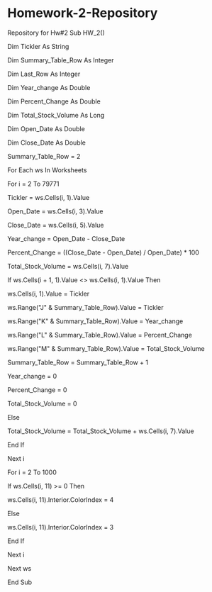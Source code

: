 # Homework-2-Repository
Repository for Hw#2
Sub HW_2()

Dim Tickler As String

Dim Summary_Table_Row As Integer

Dim Last_Row As Integer

Dim Year_change As Double

Dim Percent_Change As Double

Dim Total_Stock_Volume As Long

Dim Open_Date As Double

Dim Close_Date As Double


Summary_Table_Row = 2


For Each ws In Worksheets


For i = 2 To 79771

Tickler = ws.Cells(i, 1).Value

Open_Date = ws.Cells(i, 3).Value

Close_Date = ws.Cells(i, 5).Value

Year_change = Open_Date - Close_Date

Percent_Change = ((Close_Date - Open_Date) / Open_Date) * 100

Total_Stock_Volume = ws.Cells(i, 7).Value


If ws.Cells(i + 1, 1).Value <> ws.Cells(i, 1).Value Then

ws.Cells(i, 1).Value = Tickler

ws.Range("J" & Summary_Table_Row).Value = Tickler

ws.Range("K" & Summary_Table_Row).Value = Year_change

ws.Range("L" & Summary_Table_Row).Value = Percent_Change

ws.Range("M" & Summary_Table_Row).Value = Total_Stock_Volume

Summary_Table_Row = Summary_Table_Row + 1

Year_change = 0

Percent_Change = 0

Total_Stock_Volume = 0

Else

Total_Stock_Volume = Total_Stock_Volume + ws.Cells(i, 7).Value

End If

Next i

For i = 2 To 1000

If ws.Cells(i, 11) >= 0 Then

ws.Cells(i, 11).Interior.ColorIndex = 4

Else

ws.Cells(i, 11).Interior.ColorIndex = 3

End If

Next i

Next ws

End Sub
